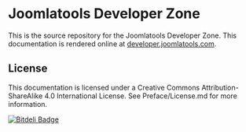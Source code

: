 # Joomlatools Developer Zone

This is the source repository for the Joomlatools Developer Zone. This documentation is rendered online at [developer.joomlatools.com](http://www.joomlatools.com/developer).

## License

This documentation is licensed under a Creative Commons Attribution-ShareAlike 4.0 International License. See Preface/License.md for more information.


[![Bitdeli Badge](https://d2weczhvl823v0.cloudfront.net/joomlatools/developer.joomlatools.com/trend.png)](https://bitdeli.com/free "Bitdeli Badge")

